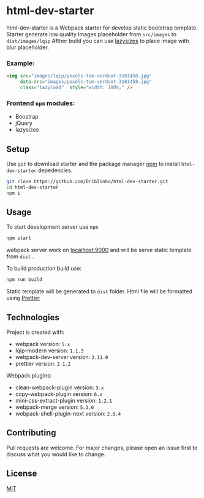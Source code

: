# html-dev-starter

html-dev-starter is a Webpack starter for develop static bootstrap template.
Starter generate low quality Images placeholder from `src/images` to `dist/images/lqip`
Afther build you can use [lazysizes](https://github.com/aFarkas/lazysizes) to place image with blur placeholder.
### Example:
```html
<img src="images/lqip/pexels-tom-verdoot-3181458.jpg" 
     data-src="images/pexels-tom-verdoot-3181458.jpg" 
     class="lazyload"  style="width: 100%;" />   
```
### Frontend `npm` modules: 
* Boostrap
* jQuery
* lazysizes

## Setup

Use `git` to download starter and the package manager [npm](https://www.npmjs.com/) to install `html-dev-starter` depedencies.

```bash
git clone https://github.com/Driblinho/html-dev-starter.git
cd html-dev-starter
npm i
```

## Usage

To start development server use `npm`

```bash
npm start
```

webpack server work on [localhost:9000](http://localhost:9000/) and will be serve static template from `dist` .

To build production build use:
```bash
npm run build
```

Static template will be generated to `dist` folder. 
Html file will be formatted using [Prettier](https://prettier.io/)

## Technologies

Project is created with:
* webpack version: `5.x`
* lqip-modern version: `1.1.3`
* webpack-dev-server version: `3.11.0`
* prettier version: `2.1.2`

Webpack plugins:
* clean-webpack-plugin version: `3.x`
* copy-webpack-plugin version: `6.x`
* mini-css-extract-plugin version: `1.2.1`
* webpack-merge version: `5.3.0`
* webpack-shell-plugin-next version: `2.0.4`
## Contributing
Pull requests are welcome. For major changes, please open an issue first to discuss what you would like to change.

## License
[MIT](LICENSE.md)